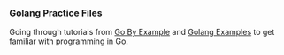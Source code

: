 ### Golang Practice Files

Going through tutorials from [Go By Example](https://github.com/mmcgrana/gobyexample) and [Golang Examples](https://github.com/SimonWaldherr/golang-examples) to get familiar with programming in Go. 
